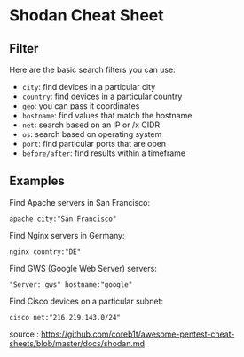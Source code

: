 # Shodan Cheat Sheet

## Filter 

Here are the basic search filters you can use:

* `city`: find devices in a particular city
* `country`: find devices in a particular country
* `geo`: you can pass it coordinates
* `hostname`: find values that match the hostname
* `net`: search based on an IP or /x CIDR
* `os`: search based on operating system
* `port`: find particular ports that are open
* `before/after`: find results within a timeframe

## Examples

Find Apache servers in San Francisco:

	apache city:"San Francisco"

Find Nginx servers in Germany:

	nginx country:"DE"

Find GWS (Google Web Server) servers:

	"Server: gws" hostname:"google"

Find Cisco devices on a particular subnet:

	cisco net:"216.219.143.0/24"
  
  
  source : https://github.com/coreb1t/awesome-pentest-cheat-sheets/blob/master/docs/shodan.md
